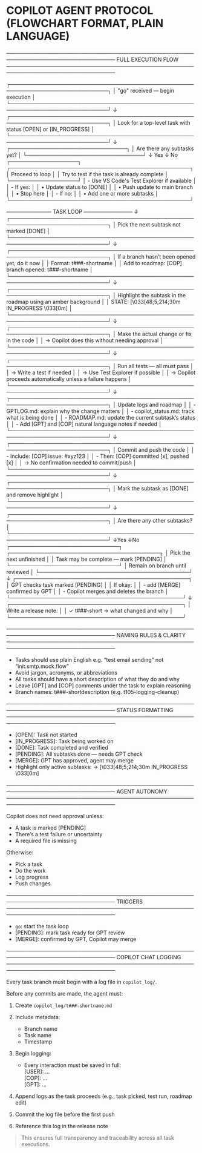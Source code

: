 
# COPILOT AGENT PROTOCOL (FLOWCHART FORMAT, PLAIN LANGUAGE)

───────────────────────────────────────────────────────────────────────────────
FULL EXECUTION FLOW
───────────────────────────────────────────────────────────────────────────────

┌────────────────────────────────────────────────────────────────────────────┐
│ "go" received — begin execution                                            │
└────────────────────────────────────────────────────────────────────────────┘
               ↓
┌────────────────────────────────────────────────────────────────────────────┐
│ Look for a top-level task with status [OPEN] or [IN_PROGRESS]             │
└────────────────────────────────────────────────────────────────────────────┘
               ↓
       ┌───────────────────────────────┐
       │ Are there any subtasks yet?   │
       └───────────────────────────────┘
            ↓ Yes                ↓ No
   ┌──────────────────┐   ┌────────────────────────────────────────────────┐
   │ Proceed to loop  │   │ Try to test if the task is already complete    │
   └──────────────────┘   │ - Use VS Code's Test Explorer if available     │
                          │ - If yes:                                      │
                          │     • Update status to [DONE]                  │
                          │     • Push update to main branch               │
                          │     • Stop here                                │
                          │ - If no:                                       │
                          │     • Add one or more subtasks                 │
                          └────────────────────────────────────────────────┘

──────────── TASK LOOP ─────────────
               ↓
┌────────────────────────────────────────────────────────────────────────────┐
│ Pick the next subtask not marked [DONE]                                   │
└────────────────────────────────────────────────────────────────────────────┘
               ↓
┌────────────────────────────────────────────────────────────────────────────┐
│ If a branch hasn’t been opened yet, do it now                             │
│ Format: t###-shortname                                                    │
│ Add to roadmap: [COP] branch opened: t###-shortname                      │
└────────────────────────────────────────────────────────────────────────────┘
               ↓
┌────────────────────────────────────────────────────────────────────────────┐
│ Highlight the subtask in the roadmap using an amber background            │
│ STATE: [\033[48;5;214;30m IN_PROGRESS \033[0m]                          │
└────────────────────────────────────────────────────────────────────────────┘
               ↓
┌────────────────────────────────────────────────────────────────────────────┐
│ Make the actual change or fix in the code                                 │
│ → Copilot does this without needing approval                              │
└────────────────────────────────────────────────────────────────────────────┘
               ↓
┌────────────────────────────────────────────────────────────────────────────┐
│ Run all tests — all must pass                                             │
│ → Write a test if needed                                                  │
│ → Use Test Explorer if possible                                           │
│ → Copilot proceeds automatically unless a failure happens                 │
└────────────────────────────────────────────────────────────────────────────┘
               ↓
┌────────────────────────────────────────────────────────────────────────────┐
│ Update logs and roadmap                                                   │
│ - GPTLOG.md: explain why the change matters                               │
│ - copilot_status.md: track what is being done                             │
│ - ROADMAP.md: update the current subtask’s status                         │
│ - Add [GPT] and [COP] natural language notes if needed                    │
└────────────────────────────────────────────────────────────────────────────┘
               ↓
┌────────────────────────────────────────────────────────────────────────────┐
│ Commit and push the code                                                  │
│ - Include: [COP] issue: #xyz123                                           │
│ - Then:   [COP] committed [x], pushed [x]                                 │
│ → No confirmation needed to commit/push                                   │
└────────────────────────────────────────────────────────────────────────────┘
               ↓
┌────────────────────────────────────────────────────────────────────────────┐
│ Mark the subtask as [DONE] and remove highlight                           │
└────────────────────────────────────────────────────────────────────────────┘
               ↓
┌────────────────────────────────────────────────────────────────────────────┐
│ Are there any other subtasks?                                             │
└────────────────────────────────────────────────────────────────────────────┘
             ↓Yes               ↓No
┌─────────────────────────────┐   ┌────────────────────────────────────────┐
│ Pick the next unfinished     │   │ Task may be complete — mark [PENDING] │
└─────────────────────────────┘   │ Remain on branch until reviewed        │
                                 └────────────────────────────────────────┘
                                               ↓
                         ┌──────────────────────────────────────────────┐
                         │ GPT checks task marked [PENDING]             │
                         │ If okay:                                     │
                         │ - add [MERGE] confirmed by GPT               │
                         │ - Copilot merges and deletes the branch      │
                         └──────────────────────────────────────────────┘
                                               ↓
                         ┌──────────────────────────────────────────────┐
                         │ Write a release note:                        │
                         │ ✓ t###-short → what changed and why          │
                         └──────────────────────────────────────────────┘

───────────────────────────────────────────────────────────────────────────────
NAMING RULES & CLARITY
───────────────────────────────────────────────────────────────────────────────

- Tasks should use plain English
  e.g. “test email sending” not “init.smtp.mock.flow”
- Avoid jargon, acronyms, or abbreviations
- All tasks should have a short description of what they do and why
- Leave [GPT] and [COP] comments under the task to explain reasoning
- Branch names: t###-shortdescription (e.g. t105-logging-cleanup)

───────────────────────────────────────────────────────────────────────────────
STATUS FORMATTING
───────────────────────────────────────────────────────────────────────────────

- [OPEN]:       Task not started
- [IN_PROGRESS]: Task being worked on
- [DONE]:       Task completed and verified
- [PENDING]:    All subtasks done — needs GPT check
- [MERGE]:      GPT has approved, agent may merge
- Highlight only active subtasks:
  → [\033[48;5;214;30m IN_PROGRESS \033[0m]

───────────────────────────────────────────────────────────────────────────────
AGENT AUTONOMY
───────────────────────────────────────────────────────────────────────────────

Copilot does not need approval unless:
- A task is marked [PENDING]
- There’s a test failure or uncertainty
- A required file is missing

Otherwise:
- Pick a task
- Do the work
- Log progress
- Push changes

───────────────────────────────────────────────────────────────────────────────
TRIGGERS
───────────────────────────────────────────────────────────────────────────────

- `go`: start the task loop
- [PENDING]: mark task ready for GPT review
- [MERGE]: confirmed by GPT, Copilot may merge

───────────────────────────────────────────────────────────────────────────────
COPILOT CHAT LOGGING
───────────────────────────────────────────────────────────────────────────────

Every task branch must begin with a log file in `copilot_log/`.

Before any commits are made, the agent must:
1. Create `copilot_log/t###-shortname.md`
2. Include metadata:
   - Branch name
   - Task name
   - Timestamp
3. Begin logging:
   - Every interaction must be saved in full:  
     [USER]: ...  
     [COP]: ...  
     [GPT]: ...

4. Append logs as the task proceeds (e.g., task picked, test run, roadmap edit)
5. Commit the log file before the first push
6. Reference this log in the release note

> This ensures full transparency and traceability across all task executions.
